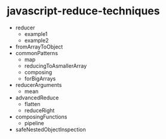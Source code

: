 # javascript-reduce-techniques

* reducer
  + example1
  + example2
* fromArrayToObject
* commonPatterns
  + map
  + reducingToAsmallerArray
  + composing
  + forBigArrays
* reducerArguments
  + mean
* advancedReduce
  + flatten
  + reduceRight
* composingFunctions
  + pipeline
* safeNestedObjectInspection
